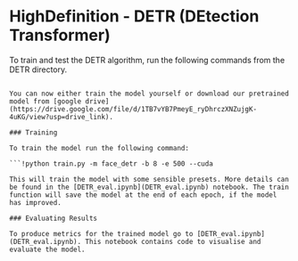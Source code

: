 # HighDefinition - DETR (DEtection Transformer)

To train and test the DETR algorithm, run the following commands from the DETR directory.

```!pip3 install requirements.txt

You can now either train the model yourself or download our pretrained model from [google drive](https://drive.google.com/file/d/1TB7vYB7PmeyE_ryDhrczXNZujgK-4uKG/view?usp=drive_link).

### Training

To train the model run the following command:

```!python train.py -m face_detr -b 8 -e 500 --cuda

This will train the model with some sensible presets. More details can be found in the [DETR_eval.ipynb](DETR_eval.ipynb) notebook. The train function will save the model at the end of each epoch, if the model has improved.

### Evaluating Results

To produce metrics for the trained model go to [DETR_eval.ipynb](DETR_eval.ipynb). This notebook contains code to visualise and evaluate the model.